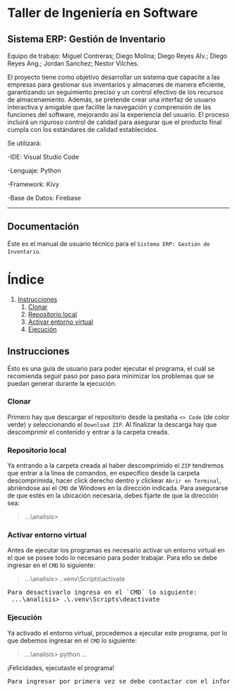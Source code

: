 # **Taller de Ingeniería en Software**

## **Sistema ERP: Gestión de Inventario**

Equipo de trabajo: Miguel Contreras; Diego Molina; Diego Reyes Alv.; Diego Reyes Ang.; Jordan Sanchez; Nestor Vilches.

El proyecto tiene como objetivo desarrollar un sistema que capacite a las empresas para gestionar sus inventarios y almacenes de manera eficiente, garantizando un seguimiento preciso y un control efectivo de los recursos de almacenamiento. Además, se pretende crear una interfaz de usuario interactiva y amigable que facilite la navegación y comprensión de las funciones del software, mejorando así la experiencia del usuario. El proceso incluirá un riguroso control de calidad para asegurar que el producto final cumpla con los estándares de calidad establecidos.

Se utilizará:

-IDE: Visual Studio Code

-Lenguaje: Python

-Framework: Kivy

-Base de Datos: Firebase

---

## **Documentación**

Éste es el manual de usuario técnico para el `Sistema ERP: Gestión de Inventario`.

# **Índice**

1. [Instrucciones](#instrucciones)
    1. [Clonar](#clonar)
    2. [Repositorio local](#repositorio-local)
    3. [Activar entorno virtual](#activar-entorno-virtual)
    4. [Ejecución](#ejecución)

## **Instrucciones**
Ésto es una guía de usuario para poder ejecutar el programa, el cuál se recomienda seguir paso por paso para minimizar los problemas que se puedan generar durante la ejecución.

### **Clonar**

Primero hay que descargar el repositorio desde la pestaña `<> Code` (de color verde) y seleccionando el `Download ZIP`. Al finalizar la descarga hay que descomprimir el contenido y entrar a la carpeta creada.

### **Repositorio local**

Ya entrando a la carpeta creada al haber descomprimido el `ZIP` tendremos que entrar a la línea de comandos, en específico desde la carpeta descomprimida, hacer click derecho dentro y clickear `Abrir en Terminal`, abriéndose así el `CMD` de Windows en la dirección indicada. Para asegurarse de que estés en la ubicación necesaria, debes fijarte de que la dirección sea:
> ...\analisis>

### **Activar entorno virtual**

Antes de ejecutar los programas es necesario activar un entorno virtual en el que se posee todo lo necesario para poder trabajar. Para ello se debe ingresar en el `CMD` lo siguiente:
> ...\analisis> .\.venv\Scripts\activate

<pre>Para desactivarlo ingresa en el `CMD` lo siguiente: 
 ...\analisis> .\.venv\Scripts\deactivate</pre>

### **Ejecución**

Ya activado el entorno virtual, procedemos a ejecutar este programa, por lo que debemos ingresar en el `CMD` lo siguiente:
> ...\analisis> python ...

¡Felicidades, ejecutaste el programa!

<pre>Para ingresar por primera vez se debe contactar con el informático encargado de la base de datos para poder registrarse.</pre>
